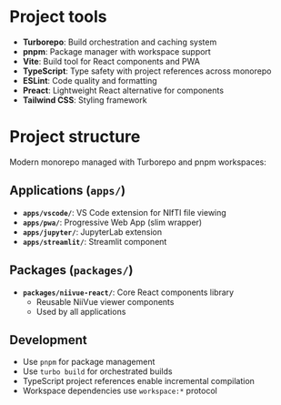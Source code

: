 # Project tools

- **Turborepo**: Build orchestration and caching system
- **pnpm**: Package manager with workspace support
- **Vite**: Build tool for React components and PWA
- **TypeScript**: Type safety with project references across monorepo
- **ESLint**: Code quality and formatting
- **Preact**: Lightweight React alternative for components
- **Tailwind CSS**: Styling framework

# Project structure

Modern monorepo managed with Turborepo and pnpm workspaces:

## Applications (`apps/`)

- **`apps/vscode/`**: VS Code extension for NIfTI file viewing
- **`apps/pwa/`**: Progressive Web App (slim wrapper)
- **`apps/jupyter/`**: JupyterLab extension
- **`apps/streamlit/`**: Streamlit component

## Packages (`packages/`)

- **`packages/niivue-react/`**: Core React components library
  - Reusable NiiVue viewer components
  - Used by all applications

## Development

- Use `pnpm` for package management
- Use `turbo build` for orchestrated builds
- TypeScript project references enable incremental compilation
- Workspace dependencies use `workspace:*` protocol
